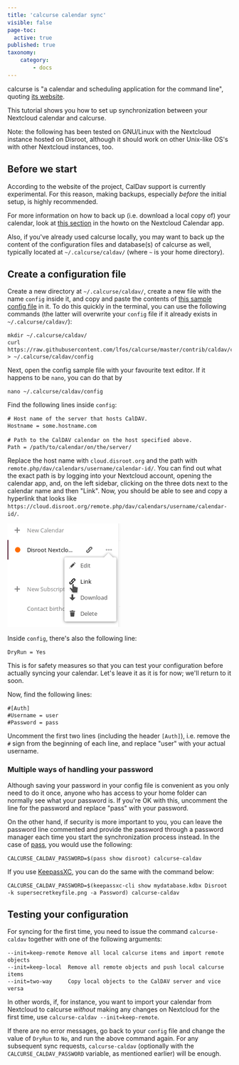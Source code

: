 ```yaml
---
title: 'calcurse calendar sync'
visible: false
page-toc:
  active: true
published: true
taxonomy:
    category:
        - docs
---
```


calcurse is "a calendar and scheduling application for the command line", quoting [its website](http://calcurse.org/).

This tutorial shows you how to set up synchronization between your Nextcloud calendar and calcurse.

Note: the following has been tested on GNU/Linux with the Nextcloud instance hosted on Disroot, although it should work on other Unix-like OS's with other Nextcloud instances, too.

## Before we start

According to the website of the project, CalDav support is currently experimental. For this reason, making backups, especially *before* the initial setup, is highly recommended.

For more information on how to back up (i.e. download a local copy of) your calendar, look at [this section](https://howto.disroot.org/en/nextcloud/apps/calendar#delete-edit-download-calendar) in the howto on the Nextcloud Calendar app.

Also, if you've already used calcurse locally, you may want to back up the content of the configuration files and database(s) of calcurse as well, typically located at `~/.calcurse/caldav/` (where `~` is your home directory).

## Create a configuration file

Create a new directory at `~/.calcurse/caldav/`, create a new file with the name `config` inside it, and copy and paste the contents of [this sample config file](https://github.com/lfos/calcurse/blob/master/contrib/caldav/config.sample) in it. To do this quickly in the terminal, you can use the following commands (the latter will overwrite your `config` file if it already exists in `~/.calcurse/caldav/`):

```
mkdir ~/.calcurse/caldav/
curl https://raw.githubusercontent.com/lfos/calcurse/master/contrib/caldav/config.sample > ~/.calcurse/caldav/config
```

Next, open the config sample file with your favourite text editor. If it happens to be `nano`, you can do that by

```
nano ~/.calcurse/caldav/config
```

Find the following lines inside `config`:

```
# Host name of the server that hosts CalDAV.
Hostname = some.hostname.com

# Path to the CalDAV calendar on the host specified above.
Path = /path/to/calendar/on/the/server/
```

Replace the host name with `cloud.disroot.org` and the path with `remote.php/dav/calendars/username/calendar-id/`. You can find out what the exact path is by logging into your Nextcloud account, opening the calendar app, and, on the left sidebar, clicking on the three dots next to the calendar name and then "Link". Now, you should be able to see and copy a hyperlink that looks like `https://cloud.disroot.org/remote.php/dav/calendars/username/calendar-id/`.

![Screenshot of the popup menu that appears after clicking on the three dots](en/nextcloud-cal-link.png)

Inside `config`, there's also the following line:

```
DryRun = Yes
```

This is for safety measures so that you can test your configuration before actually syncing your calendar. Let's leave it as it is for now; we'll return to it soon.

Now, find the following lines:

```
#[Auth]
#Username = user
#Password = pass
```

Uncomment the first two lines (including the header `[Auth]`), i.e. remove the `#` sign from the beginning of each line, and replace "user" with your actual username.

### Multiple ways of handling your password

Although saving your password in your config file is convenient as you only need to do it once, anyone who has access to your home folder can normally see what your password is. If you're OK with this, uncomment the line for the password and replace "pass" with your password.

On the other hand, if security is more important to you, you can leave the password line commented and provide the password through a password manager each time you start the synchronization process instead. In the case of [pass](https://www.passwordstore.org/), you would use the following:

```
CALCURSE_CALDAV_PASSWORD=$(pass show disroot) calcurse-caldav
```

If you use [KeepassXC](https://keepassxc.org/), you can do the same with the command below:

```
CALCURSE_CALDAV_PASSWORD=$(keepassxc-cli show mydatabase.kdbx Disroot -k supersecretkeyfile.png -a Password) calcurse-caldav
```

## Testing your configuration

For syncing for the first time, you need to issue the command `calcurse-caldav` together with one of the following arguments:

```
--init=keep-remote Remove all local calcurse items and import remote objects
--init=keep-local  Remove all remote objects and push local calcurse items
--init=two-way     Copy local objects to the CalDAV server and vice versa
```

In other words, if, for instance, you want to import your calendar from Nextcloud to calcurse *without* making any changes on Nextcloud for the first time, use `calcurse-caldav --init=keep-remote`.

If there are no error messages, go back to your `config` file and change the value of `DryRun` to `No`, and run the above command again. For any subsequent sync requests, `calcurse-caldav` (optionally with the `CALCURSE_CALDAV_PASSWORD` variable, as mentioned earlier) will be enough.
